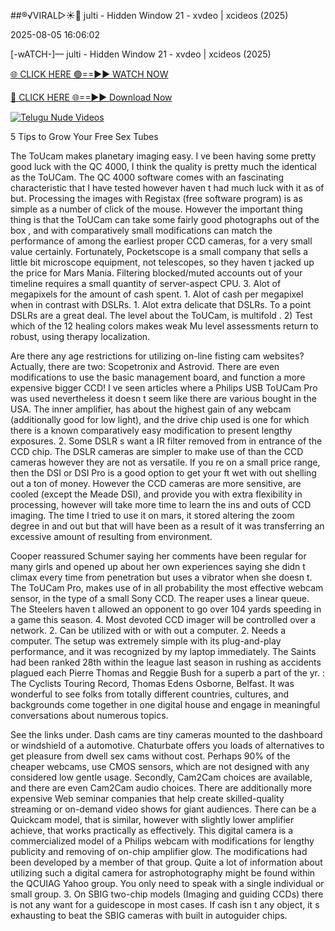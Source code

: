 ##®️√VIRAL▷☀️👄    julti - Hidden Window 21 - xvdeo &#124; xcideos (2025)

2025-08-05 16:06:02



[-wATCH-]—    julti - Hidden Window 21 - xvdeo &#124; xcideos (2025)

[🌐 CLICK HERE 🟢==►► WATCH NOW](https://www.youtucams.com/tracking/githubcom)

[🔴 CLICK HERE 🌐==►► Download Now](https://www.youtucams.com/tracking/githubcom)

[![Telugu Nude Videos](https://i.imgur.com/dJHk4Zq.gif)](https://www.youtucams.com/tracking/githubcom)



5 Tips to Grow Your Free Sex Tubes

The ToUcam makes planetary imaging easy. I ve been having some pretty good luck with the QC 4000, I think the quality is pretty much the identical as the ToUCam. The QC 4000 software comes with an fascinating characteristic that I have tested however haven t had much luck with it as of but. Processing the images with Registax (free software program) is as simple as a number of click of the mouse. However the important thing thing is that the ToUCam can take some fairly good photographs  out of the box , and with comparatively small modifications can match the performance of among the earliest  proper  CCD cameras, for a very small value certainly. Fortunately, Pocketscope is a small company that sells a little bit microscope equipment, not telescopes, so they haven t jacked up the price for Mars Mania. Filtering blocked/muted accounts out of your timeline requires a small quantity of server-aspect CPU. 3. Alot of megapixels for the amount of cash spent. 1. Alot of cash per megapixel when in contrast with DSLRs. 1. Alot extra delicate that DSLRs. To a point DSLRs are a great deal. The  level  about the ToUCam, is  multifold . 2) Test which of the 12 healing colors makes weak Mu level assessments return to robust, using therapy localization.

Are there any age restrictions for utilizing on-line fisting cam websites? Actually, there are two: Scopetronix and Astrovid. There are even modifications to use the basic management board, and function a more expensive bigger CCD! I ve seen articles where a Philips USB ToUCam Pro was used nevertheless it doesn t seem like there are various bought in the USA. The inner amplifier, has about the highest gain of any webcam (additionally good for low light), and the drive chip used is one for which there is a  known  comparatively easy modification to present lengthy exposures. 2. Some DSLR s want a IR filter removed from in entrance of the CCD chip. The DSLR cameras are simpler to make use of than the CCD cameras however they are not as versatile. If you re on a small price range, then the DSI or DSI Pro is a good option to get your ft wet with out shelling out a ton of money. However the CCD cameras are more sensitive, are cooled (except the Meade DSI), and provide you with extra flexibility in processing, however will take more time to learn the ins and outs of CCD imaging. The time I tried to use it on mars, it stored altering the zoom degree in and out but that will have been as a result of it was transferring an excessive amount of resulting from environment.

Cooper reassured Schumer saying her comments have been  regular for many girls  and opened up about her own experiences saying she didn t climax   every time from penetration  but uses a vibrator when she doesn t. The ToUCam Pro, makes use of in all probability the most effective webcam sensor, in the type of a small Sony CCD. The reaper uses a linear queue. The Steelers haven t allowed an opponent to go over 104 yards speeding in a game this season. 4. Most devoted CCD imager will be controlled over a network. 2. Can be utilized with or with out a computer. 2. Needs a computer. The setup was extremely simple with its plug-and-play performance, and it was recognized by my laptop immediately. The Saints had been ranked 28th within the league last season in rushing as accidents plagued each Pierre Thomas and Reggie Bush for a superb a part of the yr.  : The Cyclists  Touring Record, Thomas Edens Osborne, Belfast. It was wonderful to see folks from totally different countries, cultures, and backgrounds come together in one digital house and engage in meaningful conversations about numerous topics.

See the links under. Dash cams are tiny cameras mounted to the dashboard or windshield of a automotive. Chaturbate offers you loads of alternatives to get pleasure from dwell sex cams without cost. Perhaps 90% of the cheaper webcams, use CMOS sensors, which are not designed with any considered  low gentle  usage. Secondly, Cam2Cam choices are available, and there are even Cam2Cam audio choices. There are additionally more expensive Web seminar companies that help create skilled-quality streaming or on-demand video shows for giant audiences. There can be a Quickcam model, that is similar, however with slightly lower amplifier achieve, that works practically as effectively. This digital camera is a commercialized model of a Philips webcam with modifications for lengthy publicity and removing of on-chip amplifier glow. The modifications had been developed by a member of that group. Quite a lot of information about utilizing such a digital camera for astrophotography might be found within the QCUIAG Yahoo group. You only need to speak with a single individual or small group. 3. On SBIG two-chip models (Imaging and guiding CCDs) there is not any want for a guidescope in most cases. If cash isn t any object, it s exhausting to beat the SBIG cameras with built in autoguider chips.